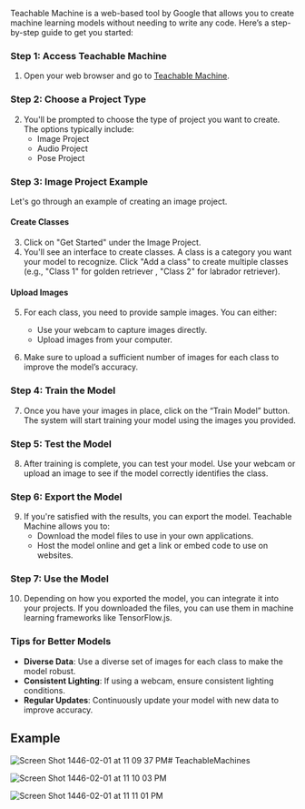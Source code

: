 
Teachable Machine is a web-based tool by Google that allows you to create machine learning models without needing to write any code. Here’s a step-by-step guide to get you started:

### Step 1: Access Teachable Machine
1. Open your web browser and go to [Teachable Machine](https://teachablemachine.withgoogle.com/).

### Step 2: Choose a Project Type
2. You'll be prompted to choose the type of project you want to create. The options typically include:
   - Image Project
   - Audio Project
   - Pose Project

### Step 3: Image Project Example
Let's go through an example of creating an image project.

#### Create Classes
3. Click on "Get Started" under the Image Project.
4. You'll see an interface to create classes. A class is a category you want your model to recognize. Click "Add a class" to create multiple classes (e.g., "Class 1" for  golden retriever , "Class 2" for labrador  retriever).

#### Upload Images
5. For each class, you need to provide sample images. You can either:
   - Use your webcam to capture images directly.
   - Upload images from your computer.

6. Make sure to upload a sufficient number of images for each class to improve the model’s accuracy.

### Step 4: Train the Model
7. Once you have your images in place, click on the “Train Model” button. The system will start training your model using the images you provided.

### Step 5: Test the Model
8. After training is complete, you can test your model. Use your webcam or upload an image to see if the model correctly identifies the class.

### Step 6: Export the Model
9. If you're satisfied with the results, you can export the model. Teachable Machine allows you to:
   - Download the model files to use in your own applications.
   - Host the model online and get a link or embed code to use on websites.

### Step 7: Use the Model
10. Depending on how you exported the model, you can integrate it into your projects. If you downloaded the files, you can use them in machine learning frameworks like TensorFlow.js.

### Tips for Better Models
- **Diverse Data**: Use a diverse set of images for each class to make the model robust.
- **Consistent Lighting**: If using a webcam, ensure consistent lighting conditions.
- **Regular Updates**: Continuously update your model with new data to improve accuracy.

## Example 
![Screen Shot 1446-02-01 at 11 09 37 PM](https://github.com/user-attachments/assets/2340d73f-03e2-4188-8968-57512dcbdea3)# TeachableMachines


![Screen Shot 1446-02-01 at 11 10 03 PM](https://github.com/user-attachments/assets/67c2210f-da39-4f41-b42a-0877a3ab704f)



![Screen Shot 1446-02-01 at 11 11 01 PM](https://github.com/user-attachments/assets/106f7f7d-4a5c-401e-bc24-33636ab1a385)


